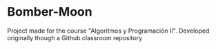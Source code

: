 # Bomber-Moon
Project made for the course "Algoritmos y Programación II". Developed originally though a Github classroom repository
